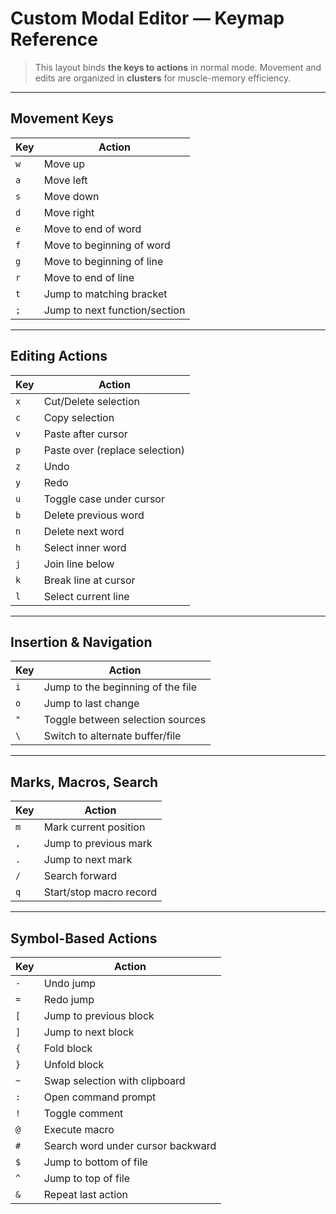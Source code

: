 # Custom Modal Editor — Keymap Reference

> This layout binds **the keys to actions** in normal mode. Movement and edits are organized in **clusters** for muscle-memory efficiency.

---

## Movement Keys

| Key | Action                        |
| --- | ----------------------------- |
| `w` | Move up                       |
| `a` | Move left                     |
| `s` | Move down                     |
| `d` | Move right                    |
| `e` | Move to end of word           |
| `f` | Move to beginning of word     |
| `g` | Move to beginning of line     |
| `r` | Move to end of line           |
| `t` | Jump to matching bracket      |
| `;` | Jump to next function/section |

---

## Editing Actions

| Key | Action                         |
| --- | ------------------------------ |
| `x` | Cut/Delete selection           |
| `c` | Copy selection                 |
| `v` | Paste after cursor             |
| `p` | Paste over (replace selection) |
| `z` | Undo                           |
| `y` | Redo                           |
| `u` | Toggle case under cursor       |
| `b` | Delete previous word           |
| `n` | Delete next word               |
| `h` | Select inner word              |
| `j` | Join line below                |
| `k` | Break line at cursor           |
| `l` | Select current line            |

---

## Insertion & Navigation

| Key | Action                            |
| --- | --------------------------------- |
| `i` | Jump to the beginning of the file |
| `o` | Jump to last change               |
| `"` | Toggle between selection sources  |
| `\` | Switch to alternate buffer/file   |

---

## Marks, Macros, Search

| Key | Action                  |
| --- | ----------------------- |
| `m` | Mark current position   |
| `,` | Jump to previous mark   |
| `.` | Jump to next mark       |
| `/` | Search forward          |
| `q` | Start/stop macro record |

---

## Symbol-Based Actions

| Key | Action                            |
| --- | --------------------------------- |
| `-` | Undo jump                         |
| `=` | Redo jump                         |
| `[` | Jump to previous block            |
| `]` | Jump to next block                |
| `{` | Fold block                        |
| `}` | Unfold block                      |
| `~` | Swap selection with clipboard     |
| `:` | Open command prompt               |
| `!` | Toggle comment                    |
| `@` | Execute macro                     |
| `#` | Search word under cursor backward |
| `$` | Jump to bottom of file            |
| `^` | Jump to top of file               |
| `&` | Repeat last action                |
